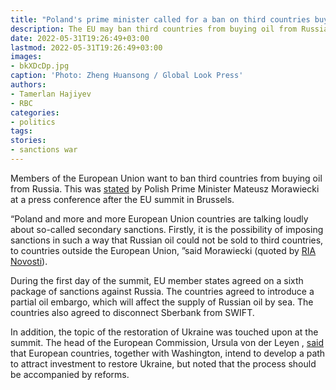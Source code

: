 ```yaml
---
title: "Poland's prime minister called for a ban on third countries buying oil from Russia"
description: The EU may ban third countries from buying oil from Russia. This was stated by the Polish Prime Minister following the EU summit.
date: 2022-05-31T19:26:49+03:00
lastmod: 2022-05-31T19:26:49+03:00
images:
- bkXDcDp.jpg
caption: 'Photo: Zheng Huansong / Global Look Press'
authors:
- Tamerlan Hajiyev
- RBC
categories:
- politics
tags:
stories:
- sanctions war
---
```


Members of the European Union want to ban third countries from buying oil from Russia. This was [stated](https://www.youtube.com/watch?v=0sijg2Lk56I) by Polish Prime Minister Mateusz Morawiecki at a press conference after the EU summit in Brussels.

“Poland and more and more European Union countries are talking loudly about so-called secondary sanctions. Firstly, it is the possibility of imposing sanctions in such a way that Russian oil could not be sold to third countries, to countries outside the European Union, ”said Morawiecki (quoted by [RIA Novosti](http://ria.ru/)).

During the first day of the summit, EU member states agreed on a sixth package of sanctions against Russia. The countries agreed to introduce a partial oil embargo, which will affect the supply of Russian oil by sea. The countries also agreed to disconnect Sberbank from SWIFT.

In addition, the topic of the restoration of Ukraine was touched upon at the summit. The head of the European Commission, Ursula von der Leyen , [said](/news/629559549a7947f76c1b33e8/) that European countries, together with Washington, intend to develop a path to attract investment to restore Ukraine, but noted that the process should be accompanied by reforms.